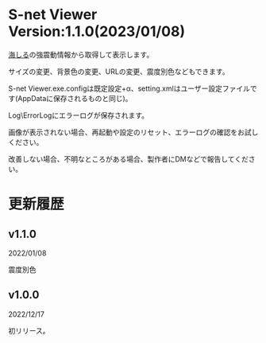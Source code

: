 ﻿# S-net Viewer  Version:1.1.0(2023/01/08)

[海しる](https://www.msil.go.jp/msil/htm/main.html?Lang=0)の強震動情報から取得して表示します。

サイズの変更、背景色の変更、URLの変更、震度別色などもできます。

S-net Viewer.exe.configは既定設定+α、setting.xmlはユーザー設定ファイルです(AppDataに保存されるものと同じ)。

Log\ErrorLogにエラーログが保存されます。


画像が表示されない場合、再起動や設定のリセット、エラーログの確認をお試しください。

改善しない場合、不明なところがある場合、製作者にDMなどで報告してください。


# 更新履歴

## v1.1.0
2022/01/08

震度別色

## v1.0.0 
2022/12/17

初リリース。